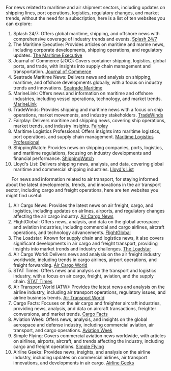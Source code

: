 For news related to maritime and air shipment sectors, including updates on shipping lines, port operations, logistics, regulatory changes, and market trends, without the need for a subscription, here is a list of ten websites you can explore:

1. Splash 24/7: Offers global maritime, shipping, and offshore news with comprehensive coverage of industry trends and events. [Splash 24/7](https://splash247.com)
2. The Maritime Executive: Provides articles on maritime and marine news, including corporate developments, shipping operations, and regulatory updates. [The Maritime Executive](https://maritime-executive.com)
3. Journal of Commerce (JOC): Covers container shipping, logistics, global ports, and trade, with insights into supply chain management and transportation. [Journal of Commerce](https://www.joc.com)
4. Seatrade Maritime News: Delivers news and analysis on shipping, maritime, and offshore developments globally, with a focus on industry trends and innovations. [Seatrade Maritime](https://www.seatrade-maritime.com)
5. MarineLink: Offers news and information on maritime and offshore industries, including vessel operations, technology, and market trends. [MarineLink](https://www.marinelink.com)
6. TradeWinds: Provides shipping and maritime news with a focus on ship operations, market movements, and industry stakeholders. [TradeWinds](https://www.tradewindsnews.com)
7. Fairplay: Delivers maritime and shipping news, covering ship operations, market trends, and industry insights. [Fairplay](https://fairplay.ihs.com)
8. Maritime Logistics Professional: Offers insights into maritime logistics, port operations, and supply chain management. [Maritime Logistics Professional](https://www.maritimelogisticsprofessional.com)
9. ShippingWatch: Provides news on shipping companies, ports, logistics, and maritime regulations, focusing on industry developments and financial performance. [ShippingWatch](https://shippingwatch.com)
10. Lloyd's List: Delivers shipping news, analysis, and data, covering global maritime and commercial shipping industries. [Lloyd's List](https://lloydslist.maritimeintelligence.informa.com)

 
For news and information related to air transport, for staying informed about the latest developments, trends, and innovations in the air transport sector, including cargo and freight operations, here are ten websites you might find useful:

1. Air Cargo News: Provides the latest news on air freight, cargo, and logistics, including updates on airlines, airports, and regulatory changes affecting the air cargo industry. [Air Cargo News](https://www.aircargonews.net)
2. FlightGlobal: Offers news, analysis, and data on the global aerospace and aviation industries, including commercial and cargo airlines, aircraft operations, and technology advancements. [FlightGlobal](https://www.flightglobal.com)
3. The Loadstar: Known for supply chain and logistics news, it also covers significant developments in air cargo and freight transport, providing insights into market trends and industry challenges. [The Loadstar](https://theloadstar.com)
4. Air Cargo World: Delivers news and analysis on the air freight industry worldwide, including trends in cargo airlines, airport operations, and freight forwarding. [Air Cargo World](https://aircargoworld.com)
5. STAT Times: Offers news and analysis on the transport and logistics industry, with a focus on air cargo, freight, aviation, and the supply chain. [STAT Times](https://www.stattimes.com)
6. Air Transport World (ATW): Provides the latest news and analysis on the airline industry, including air transport operations, regulatory issues, and airline business trends. [Air Transport World](https://atwonline.com)
7. Cargo Facts: Focuses on the air cargo and freighter aircraft industries, providing news, analysis, and data on aircraft transactions, freighter conversions, and market trends. [Cargo Facts](https://cargofacts.com)
8. Aviation Week: Offers news, analysis, and insights on the global aerospace and defense industry, including commercial aviation, air transport, and cargo operations. [Aviation Week](https://aviationweek.com)
9. Simple Flying: Covers commercial aviation news worldwide, with articles on airlines, airports, aircraft, and trends affecting the industry, including cargo and freight operations. [Simple Flying](https://simpleflying.com)
10. Airline Geeks: Provides news, insights, and analysis on the airline industry, including updates on commercial airlines, air transport innovations, and developments in air cargo. [Airline Geeks](https://airlinegeeks.com)
